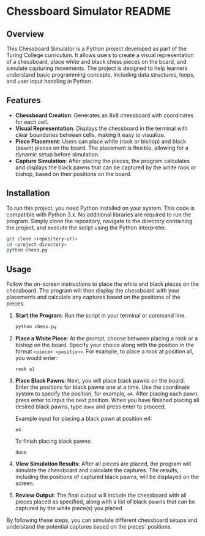 # Chessboard Simulator README

## Overview

This Chessboard Simulator is a Python project developed as part of the Turing College curriculum. It allows users to create a visual representation of a chessboard, place white and black chess pieces on the board, and simulate capturing movements. The project is designed to help learners understand basic programming concepts, including data structures, loops, and user input handling in Python.

## Features

- **Chessboard Creation**: Generates an 8x8 chessboard with coordinates for each cell.
- **Visual Representation**: Displays the chessboard in the terminal with clear boundaries between cells, making it easy to visualize.
- **Piece Placement**: Users can place white (rook or bishop) and black (pawn) pieces on the board. The placement is flexible, allowing for a dynamic setup before simulation.
- **Capture Simulation**: After placing the pieces, the program calculates and displays the black pawns that can be captured by the white rook or bishop, based on their positions on the board.

## Installation

To run this project, you need Python installed on your system. This code is compatible with Python 3.x. No additional libraries are required to run the program. Simply clone the repository, navigate to the directory containing the project, and execute the script using the Python interpreter.

```bash
git clone <repository-url>
cd <project-directory>
python chess.py
```

## Usage

Follow the on-screen instructions to place the white and black pieces on the chessboard. The program will then display the chessboard with your placements and calculate any captures based on the positions of the pieces.

1. **Start the Program**: Run the script in your terminal or command line.

    ```bash
    python chess.py
    ```

2. **Place a White Piece**: At the prompt, choose between placing a rook or a bishop on the board. Specify your choice along with the position in the format `<piece> <position>`. For example, to place a rook at position a1, you would enter:

    ```
    rook a1
    ```

3. **Place Black Pawns**: Next, you will place black pawns on the board. Enter the positions for black pawns one at a time. Use the coordinate system to specify the position, for example, `e4`. After placing each pawn, press enter to input the next position. When you have finished placing all desired black pawns, type `done` and press enter to proceed.

    Example input for placing a black pawn at position e4:

    ```
    e4
    ```

    To finish placing black pawns:

    ```
    done
    ```

4. **View Simulation Results**: After all pieces are placed, the program will simulate the chessboard and calculate the captures. The results, including the positions of captured black pawns, will be displayed on the screen.

5. **Review Output**: The final output will include the chessboard with all pieces placed as specified, along with a list of black pawns that can be captured by the white piece(s) you placed.

By following these steps, you can simulate different chessboard setups and understand the potential captures based on the pieces' positions.
